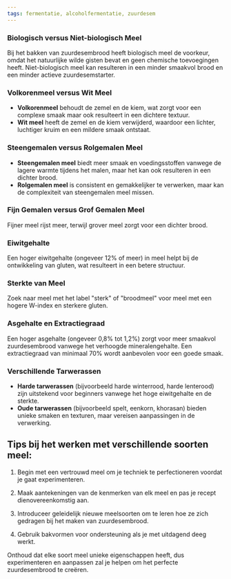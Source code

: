 ```yaml
---
tags: fermentatie, alcoholfermentatie, zuurdesem
---
```

### Biologisch versus Niet-biologisch Meel
Bij het bakken van zuurdesembrood heeft biologisch meel de voorkeur, omdat het natuurlijke wilde gisten bevat en geen chemische toevoegingen heeft. Niet-biologisch meel kan resulteren in een minder smaakvol brood en een minder actieve zuurdesemstarter.

### Volkorenmeel versus Wit Meel
- **Volkorenmeel** behoudt de zemel en de kiem, wat zorgt voor een complexe smaak maar ook resulteert in een dichtere textuur.
- **Wit meel** heeft de zemel en de kiem verwijderd, waardoor een lichter, luchtiger kruim en een mildere smaak ontstaat.

### Steengemalen versus Rolgemalen Meel
- **Steengemalen meel** biedt meer smaak en voedingsstoffen vanwege de lagere warmte tijdens het malen, maar het kan ook resulteren in een dichter brood.
- **Rolgemalen meel** is consistent en gemakkelijker te verwerken, maar kan de complexiteit van steengemalen meel missen.

### Fijn Gemalen versus Grof Gemalen Meel
Fijner meel rijst meer, terwijl grover meel zorgt voor een dichter brood.

### Eiwitgehalte
Een hoger eiwitgehalte (ongeveer 12% of meer) in meel helpt bij de ontwikkeling van gluten, wat resulteert in een betere structuur.
### Sterkte van Meel
Zoek naar meel met het label "sterk" of "broodmeel" voor meel met een hogere W-index en sterkere gluten.
### Asgehalte en Extractiegraad
Een hoger asgehalte (ongeveer 0,8% tot 1,2%) zorgt voor meer smaakvol zuurdesembrood vanwege het verhoogde mineralengehalte. Een extractiegraad van minimaal 70% wordt aanbevolen voor een goede smaak.
### Verschillende Tarwerassen
- **Harde tarwerassen** (bijvoorbeeld harde winterrood, harde lenterood) zijn uitstekend voor beginners vanwege het hoge eiwitgehalte en de sterkte.
- **Oude tarwerassen** (bijvoorbeeld spelt, eenkorn, khorasan) bieden unieke smaken en texturen, maar vereisen aanpassingen in de verwerking.

## Tips bij het werken met verschillende soorten meel:

1. Begin met een vertrouwd meel om je techniek te perfectioneren voordat je gaat experimenteren.

2. Maak aantekeningen van de kenmerken van elk meel en pas je recept dienovereenkomstig aan.
   
3. Introduceer geleidelijk nieuwe meelsoorten om te leren hoe ze zich gedragen bij het maken van zuurdesembrood.
   
4. Gebruik bakvormen voor ondersteuning als je met uitdagend deeg werkt.   

Onthoud dat elke soort meel unieke eigenschappen heeft, dus experimenteren en aanpassen zal je helpen om het perfecte zuurdesembrood te creëren.
